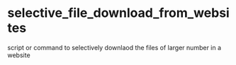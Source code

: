 # selective_file_download_from_websites
script or command to selectively downlaod the files of larger number  in a website
